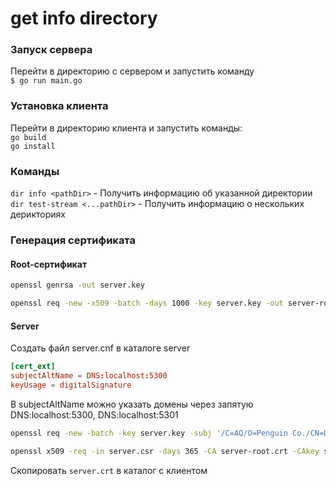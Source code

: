 # get info directory


### Запуск сервера
Перейти в директорию с сервером и запустить команду\
``$ go run main.go``

### Установка клиента
Перейти в директорию клиента и запустить команды:\
``go build``\
``go install``

### Команды
``dir info <pathDir>`` - Получить информацию об указанной директории\
``dir test-stream <...pathDir>`` - Получить информацию о нескольких дерикториях


### Генерация сертификата

#### Root-сертификат
```bash
openssl genrsa -out server.key
```
```bash
openssl req -new -x509 -batch -days 1000 -key server.key -out server-root.crt
```

#### Server
Создать файл server.cnf в каталоге server
```conf
[cert_ext]
subjectAltName = DNS:localhost:5300
keyUsage = digitalSignature
```
В subjectAltName можно указать домены через запятую DNS:localhost:5300, DNS:localhost:5301

```bash 
openssl req -new -batch -key server.key -subj '/C=AQ/O=Penguin Co./CN=Demo Root CA' -out server.csr
```
```bash 
openssl x509 -req -in server.csr -days 365 -CA server-root.crt -CAkey server.key -CAcreateserial -extfile server.cnf -extensions cert_ext -out server.crt
```

Скопировать ``server.crt`` в каталог с клиентом